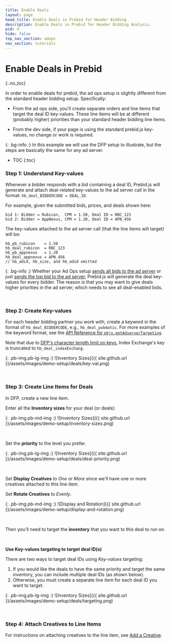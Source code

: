 ```yaml
---
title: Enable Deals
layout: page
head_title: Enable Deals in Prebid for Header Bidding
description: Enable Deals in Prebid for Header Bidding Analysis.
pid: 4
hide: false
top_nav_section: adops
nav_section: tutorials
---
```


<div class="bs-docs-section" markdown="1">

# Enable Deals in Prebid
{:.no_toc}

In order to enable deals for prebid, the ad ops setup is slightly different from the standard header bidding setup. Specifically:

+ From the ad ops side, you'll create separate orders and line items that target the deal ID key-values. These line items will be at different (probably higher) priorities than your standard header bidding line items.

+ From the dev side, if your page is using the standard prebid.js key-values, no change or work is required.

{: .bg-info :}
In this example we will use the DFP setup to illustrate, but the steps are basically the same for any ad server.

* TOC
{:toc}

### Step 1: Understand Key-values

Whenever a bidder responds with a bid containing a deal ID, Prebid.js will generate and attach deal-related key-values to the ad server call in the format: `hb_deal_BIDDERCODE = DEAL_ID`.

For example, given the submitted bids, prices, and deals shown here:

```
bid 1: Bidder = Rubicon,  CPM = 1.50, Deal ID = RBC_123
bid 2: Bidder = AppNexus, CPM = 1.20, Deal ID = APN_456
```

The key-values attached to the ad server call (that the line items will target) will be:

```
hb_pb_rubicon    = 1.50
hb_deal_rubicon  = RBC_123
hb_pb_appnexus   = 1.20
hb_deal_appnexus = APN_456
// hb_adid, hb_size, and hb_adid omitted
```

{: .bg-info :}
Whether your Ad Ops setup [sends all bids to the ad server](/adops/send-all-bids-adops.html) or just [sends the top bid to the ad server](/adops/step-by-step.html), Prebid.js will generate the deal key-values for every bidder. The reason is that you may want to give deals higher priorities in the ad server, which needs to see all deal-enabled bids.

<br>

### Step 2: Create Key-values

For each header bidding partner you work with, create a keyword in the format of `hb_deal_BIDDERCODE`, e.g., `hb_deal_pubmatic`. For more examples of the keyword format, see the [API Reference for `pbjs.getAdserverTargeting`]({{site.github.url}}/dev-docs/publisher-api-reference.html#module_pbjs.getAdserverTargeting).

Note that due to [DFP's character length limit on keys](https://support.google.com/dfp_premium/answer/1628457?hl=en#Key-values), Index Exchange's key is truncated to `hb_deal_indexExchang`.
<br>

{: .pb-img.pb-lg-img :}
![Inventory Sizes]({{ site.github.url }}/assets/images/demo-setup/deals/key-val.png)

<br>

### Step 3: Create Line Items for Deals

In DFP, create a new line item.

Enter all the **Inventory sizes** for your deal (or deals):

{: .pb-img.pb-md-img :}
![Inventory Sizes]({{ site.github.url }}/assets/images/demo-setup/inventory-sizes.png)

<br />

Set the **priority** to the level you prefer. 

{: .pb-img.pb-lg-img :}
![Inventory Sizes]({{ site.github.url }}/assets/images/demo-setup/deals/deal-priority.png)

<br>

Set **Display Creatives** to *One or More* since we'll have one or more creatives attached to this line item.

Set **Rotate Creatives** to *Evenly*.

{: .pb-img.pb-md-img :}
![Display and Rotation]({{ site.github.url }}/assets/images/demo-setup/display-and-rotation.png)

<br>

Then you'll need to target the **inventory** that you want to this deal to run on.

<br>

**Use Key-values targeting to target deal ID(s)**

There are two ways to target deal IDs using *Key-values* targeting:

1. If you would like the deals to have the same priority and target the same inventory, you can include multiple deal IDs (as shown below). 
2. Otherwise, you must create a separate line item for each deal ID you want to target.

{: .pb-img.pb-lg-img :}
![Inventory Sizes]({{ site.github.url }}/assets/images/demo-setup/deals/targeting.png)

<br>

### Step 4: Attach Creatives to Line Items

For instructions on attaching creatives to the line item, see [Add a Creative](/adops/step-by-step.html#step-2-add-a-creative).

</div>
